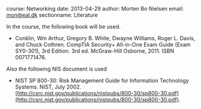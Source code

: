 course: Networking
date: 2013-04-29
author: Morten Bo Nielsen
email: mon@eal.dk
sectionname: Literature

In the course, the following book will be used.

* Conklin, Wm Arthur, Gregory B. White, Dwayne Williams, Roger L. Davis, and Chuck Cothren. CompTIA Security+ All-in-One Exam Guide (Exam SY0-301), 3rd Edition. 3rd ed. McGraw-Hill Osborne, 2011. ISBN 0071771476.

Also the following NIS document is used

* NIST SP 800-30: Risk Management Guide for Information Technology Systems. NIST, July 2002. [http://csrc.nist.gov/publications/nistpubs/800-30/sp800-30.pdf](http://csrc.nist.gov/publications/nistpubs/800-30/sp800-30.pdf).

